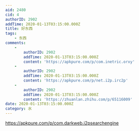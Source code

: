 ```yaml
---
aid: 2480
cid: 4
authorID: 2902
addTime: 2020-01-13T03:15:00.000Z
title: 好东西
tags:
    - 东西
comments:
    -
        authorID: 2902
        addTime: 2020-01-13T03:15:00.000Z
        content: 'https://apkpure.com/p/com.inetric.orxy'
    -
        authorID: 2902
        addTime: 2020-01-13T03:15:00.000Z
        content: 'https://apkpure.com/p/net.i2p.irc2p'
    -
        authorID: 2902
        addTime: 2020-01-13T03:15:00.000Z
        content: 'https://zhuanlan.zhihu.com/p/65116009'
date: 2020-01-13T03:15:00.000Z
category: 水
---
```


https://apkpure.com/p/com.darkweb.i2psearchengine
